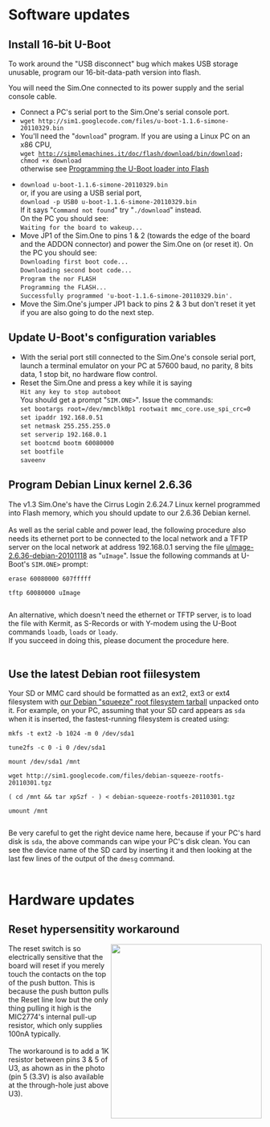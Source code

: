 

# Software updates #

## Install 16-bit U-Boot ##

To work around the "USB disconnect" bug which makes USB storage unusable, program our 16-bit-data-path version into flash.

You will need the Sim.One connected to its power supply and the serial console cable.

  * Connect a PC's serial port to the Sim.One's serial console port.
  * `wget http://sim1.googlecode.com/files/u-boot-1.1.6-simone-20110329.bin`
  * You'll need the "`download`" program. If you are using a Linux PC on an x86 CPU,<br><code>wget http://simplemachines.it/doc/flash/download/bin/download; chmod +x download</code><br>otherwise see <a href='http://code.google.com/p/sim1/wiki/BootLoader#Programming_the_U-Boot_loader_into_Flash'>Programming the U-Boot loader into Flash</a>
<ul><li><code>download u-boot-1.1.6-simone-20110329.bin</code><br>or, if you are using a USB serial port,<br><code>download -p USB0 u-boot-1.1.6-simone-20110329.bin</code><br>If it says "<code>Command not found</code>" try "<code>./download</code>" instead.<br>On the PC you should see:<br><code>Waiting for the board to wakeup...</code>
</li><li>Move JP1 of the Sim.One to pins 1 & 2 (towards the edge of the board and the ADDON connector) and power the Sim.One on (or reset it). On the PC you should see:<br><code>Downloading first boot code...</code><br><code>Downloading second boot code...</code><br><code>Program the nor FLASH</code><br><code>Programming the FLASH...</code><br><code>Successfully programmed 'u-boot-1.1.6-simone-20110329.bin'.</code>
</li><li>Move the Sim.One's jumper JP1 back to pins 2 & 3 but don't reset it yet if you are also going to do the next step.</li></ul>

<h2>Update U-Boot's configuration variables</h2>

<ul><li>With the serial port still connected to the Sim.One's console serial port, launch a terminal emulator on your PC at 57600 baud, no parity, 8 bits data, 1 stop bit, no hardware flow control.<br>
</li><li>Reset the Sim.One and press a key while it is saying<br><code>Hit any key to stop autoboot</code><br>You should get a prompt "<code>SIM.ONE&gt;</code>". Issue the commands:<br><code>set bootargs root=/dev/mmcblk0p1 rootwait mmc_core.use_spi_crc=0</code><br><code>set ipaddr 192.168.0.51</code><br><code>set netmask 255.255.255.0</code><br><code>set serverip 192.168.0.1</code><br><code>set bootcmd bootm 60080000</code><br><code>set bootfile</code><br><code>saveenv</code></li></ul>

<h2>Program Debian Linux kernel 2.6.36</h2>

The v1.3 Sim.One's have the Cirrus Login 2.6.24.7 Linux kernel programmed into Flash memory, which you should update to our 2.6.36 Debian kernel.<br>
<br>
As well as the serial cable and power lead, the following procedure also needs its ethernet port to be connected to the local network and a TFTP server on the local network at address 192.168.0.1 serving the file <a href='http://sim1.googlecode.com/files/uImage-2.6.36-debian-20101118'>uImage-2.6.36-debian-20101118</a> as "<code>uImage</code>". Issue the following commands at U-Boot's <code>SIM.ONE&gt;</code> prompt:<br>
<pre><code>erase 60080000 607fffff<br>
tftp 60080000 uImage<br>
</code></pre>

An alternative, which doesn't need the ethernet or TFTP server, is to load the file with Kermit, as S-Records or with Y-modem using the U-Boot commands <code>loadb</code>, <code>loads</code> or <code>loady</code>.<br>
If you succeed in doing this, please document the procedure here.<br>
<br>
<h2>Use the latest Debian root fiilesystem</h2>
Your SD or MMC card should be formatted as an ext2, ext3 or ext4 filesystem with <a href='http://sim1.googlecode.com/files/debian-squeeze-rootfs-20110301.tgz'>our Debian "squeeze" root filesystem tarball</a> unpacked onto it. For example, on your PC, assuming that your SD card appears as <code>sda</code> when it is inserted, the fastest-running filesystem is created using:<br>
<pre><code>mkfs -t ext2 -b 1024 -m 0 /dev/sda1<br>
tune2fs -c 0 -i 0 /dev/sda1<br>
mount /dev/sda1 /mnt<br>
wget http://sim1.googlecode.com/files/debian-squeeze-rootfs-20110301.tgz<br>
( cd /mnt &amp;&amp; tar xpSzf - ) &lt; debian-squeeze-rootfs-20110301.tgz<br>
umount /mnt<br>
</code></pre>
Be very careful to get the right device name here, because if your PC's hard disk is <code>sda</code>, the above commands can wipe your PC's disk clean. You can see the device name of the SD card by inserting it and then looking at the last few lines of the output of the <code>dmesg</code> command.<br>
<br>
<h1>Hardware updates</h1>

<h2>Reset hypersensitity workaround</h2>

<img src='http://simplemachines.it/foto/Sim.One reset workaround-mini.jpg' align='right' width='300' height='347'>
The reset switch is so electrically sensitive that the board will reset if you merely touch the contacts on the top of the push button. This is because the push button pulls the Reset line low but the only thing pulling it high is the MIC2774's internal pull-up resistor, which only supplies 100nA typically.<br>
<br>
The workaround is to add a 1K resistor between pins 3 & 5 of U3, as ahown as in the photo (pin 5 (3.3V) is also available at the through-hole just above U3).